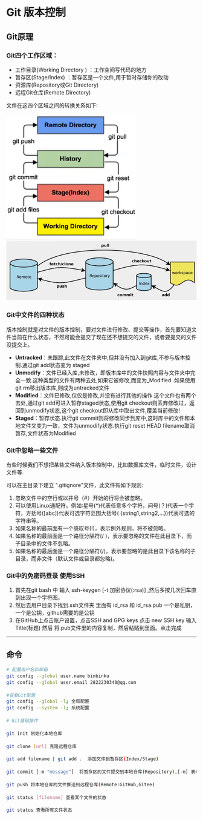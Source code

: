 # Git 版本控制


## Git原理

### Git四个工作区域︰
+ 工作目录(Working Directory ) ：工作空间写代码的地方
+ 暂存区(Stage/Index) ：暂存区是一个文件,用于暂时存储你的改动
+ 资源库(Repository或Git Directory) 
+ 远程Git仓库(Remote Directory)

文件在这四个区域之间的转换关系如下∶

![avatar](/GitNote/Image/Git流程.png)
![avatar](/GitNote/Image/Git流程2.png)

### Git中文件的四种状态

版本控制就是对文件的版本控制，要对文件进行修改、提交等操作，首先要知道文件当前在什么状态，不然可能会提交了现在还不想提交的文件，或者要提交的文件没提交上。

+ **Untracked**：未跟踪,此文件在文件夹中,但并没有加入到git库,不参与版本控制.通过git add状态变为 staged
+ **Unmodify**：文件已经入库,未修改，即版本库中的文件快照内容与文件夹中完全一致.这种类型的文件有两种去处,如果它被修改,而变为_Modified .如果使用git rm移出版本库,则成为untracked文件
+ **Modified**：文件已修改,仅仅是修改,并没有进行其他的操作.这个文件也有两个去处,通过git add可进入暂存staged状态,使用git checkout则丢弃修改过，返回到unmodify状态,这个git checkout即从库中取出文件,覆盖当前修改!
+ **Staged**：暂存状态.执行git commit则将修改同步到库中,这时库中的文件和本地文件又变为一致，文件为unmodify状态.执行git reset HEAD filename取消暂存,文件状态为Modified


### Git中忽略一些文件

有些时候我们不想把某些文件纳入版本控制中，比如数据库文件，临时文件，设计文件等.

可以在主目录下建立 ".gitignore"文件，此文件有如下规则:

1. 忽略文件中的空行或以井号（#）开始的行将会被忽略。
2. 可以使用Linux通配符。例如∶星号(*)代表任意多个字符，问号(？)代表一个字符，方括号([abc])代表可选字符范围大括号( {string1,string2,...})代表可选的字符串等。
3. 如果名称的最前面有一个感叹号(!)，表示例外规则，将不被忽略。
4. 如果名称的最前面是一个路径分隔符(/ )，表示要忽略的文件在此目录下，而子目录中的文件不忽略。
5. 如果名称的最后面是一个路径分隔符(/)，表示要忽略的是此目录下该名称的子目录，而非文件（默认文件或目录都忽略)。

### Git中的免密码登录  使用SSH

1. 首先在git bash 中 输入 ssh-keygen [-t 加密协议(:rsa)] ,然后多按几次回车直到出现一个字符图。
2. 然后去用户目录下找到.ssh文件夹 里面有 id_rsa 和 id_rsa.pub 一个是私钥，一个是公钥，github需要的是公钥
3. 在GitHub上点击账户设置，点击SSH and GPG keys 点击 new SSH key 输入Title(标题) 然后
将.pub文件里的内容复制，然后粘贴到里面。点击完成






---

## 命令
``` bash
# 配置用户名和邮箱
git config --global user.name binbinku
git config --global user.email 2822230340@qq.com

#查看Git配置
git config --global -l; 全局配置
git config --system -l; 系统配置

# Git基础操作

git init 初始化本地仓库

git clone [url] 克隆远程仓库

git add filename | git add .  添加文件到暂存区(Index/Stage)

git commit [-m "message"]  将暂存区的文件提交到本地仓库(Repository),[-m] 表示显示提交信息

git push 将本地仓库的文件推送到远程仓库(Remote:GitHub,Gitee)

git status [filename] 查看某个文件的状态

git status 查看所有文件状态







```